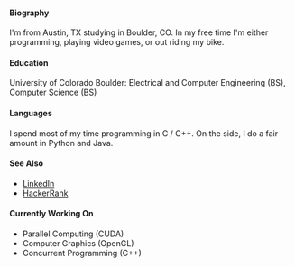 #### Biography

I'm from Austin, TX studying in Boulder, CO. In my free time I'm either programming, playing video games, or out riding my bike.

#### Education

University of Colorado Boulder: Electrical and Computer Engineering (BS), Computer Science (BS)

#### Languages

I spend most of my time programming in C / C++. On the side, I do a fair amount in Python and Java.

#### See Also

 * [LinkedIn](https://www.linkedin.com/in/wabrams/)
 * [HackerRank](https://www.hackerrank.com/wabrams)

#### Currently Working On
 * Parallel Computing (CUDA)
 * Computer Graphics (OpenGL)
 * Concurrent Programming (C++)
